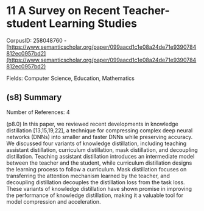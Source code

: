 # 11 A Survey on Recent Teacher-student Learning Studies

CorpusID: 258048760 - [https://www.semanticscholar.org/paper/099aacd1c1e08a24de71e9390784812ec0957bd2](https://www.semanticscholar.org/paper/099aacd1c1e08a24de71e9390784812ec0957bd2)

Fields: Computer Science, Education, Mathematics

## (s8) Summary
Number of References: 4

(p8.0) In this paper, we reviewed recent developments in knowledge distillation [13,15,19,22], a technique for compressing complex deep neural networks (DNNs) into smaller and faster DNNs while preserving accuracy. We discussed four variants of knowledge distillation, including teaching assistant distillation, curriculum distillation, mask distillation, and decoupling distillation. Teaching assistant distillation introduces an intermediate model between the teacher and the student, while curriculum distillation designs the learning process to follow a curriculum. Mask distillation focuses on transferring the attention mechanism learned by the teacher, and decoupling distillation decouples the distillation loss from the task loss. These variants of knowledge distillation have shown promise in improving the performance of knowledge distillation, making it a valuable tool for model compression and acceleration.
